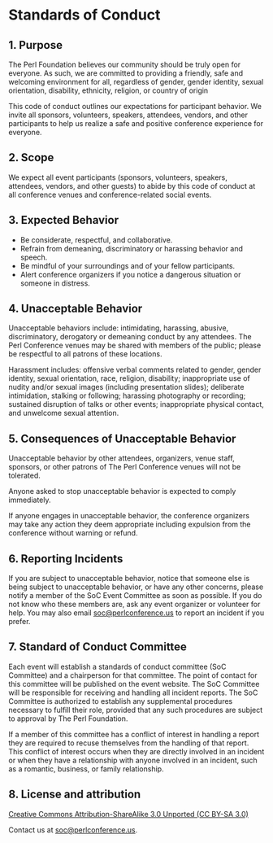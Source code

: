 # Standards of Conduct

## 1. Purpose

The Perl Foundation believes our community should be truly open for
everyone. As such, we are committed to providing a friendly, safe and
welcoming environment for all, regardless of gender, gender identity, sexual
orientation, disability, ethnicity, religion, or country of origin

This code of conduct outlines our expectations for participant behavior. We
invite all sponsors, volunteers, speakers, attendees, vendors, and other
participants to help us realize a safe and positive conference experience for
everyone.

## 2. Scope

We expect all event participants (sponsors, volunteers, speakers, attendees,
vendors, and other guests) to abide by this code of conduct at all conference
venues and conference-related social events.

## 3. Expected Behavior

* Be considerate, respectful, and collaborative.
* Refrain from demeaning, discriminatory or harassing behavior and speech.
* Be mindful of your surroundings and of your fellow participants.
* Alert conference organizers if you notice a dangerous situation or someone
  in distress.

## 4. Unacceptable Behavior

Unacceptable behaviors include: intimidating, harassing, abusive,
discriminatory, derogatory or demeaning conduct by any attendees. The Perl
Conference venues may be shared with members of the public; please be
respectful to all patrons of these locations.

Harassment includes: offensive verbal comments related to gender, gender
identity, sexual orientation, race, religion, disability; inappropriate use of
nudity and/or sexual images (including presentation slides); deliberate
intimidation, stalking or following; harassing photography or recording;
sustained disruption of talks or other events; inappropriate physical contact,
and unwelcome sexual attention.

## 5. Consequences of Unacceptable Behavior

Unacceptable behavior by other attendees, organizers, venue staff, sponsors,
or other patrons of The Perl Conference venues will not be tolerated.

Anyone asked to stop unacceptable behavior is expected to comply immediately.

If anyone engages in unacceptable behavior, the conference organizers may take
any action they deem appropriate including expulsion from the conference
without warning or refund.

## 6. Reporting Incidents

If you are subject to unacceptable behavior, notice that someone else is being
subject to unacceptable behavior, or have any other concerns, please notify a
member of the SoC Event Committee as soon as possible. If you do not know who
these members are, ask any event organizer or volunteer for help. You may also
email [soc@perlconference.us](mailto:soc@perlconference.us) to report an
incident if you prefer.

## 7. Standard of Conduct Committee

Each event will establish a standards of conduct committee (SoC Committee) and
a chairperson for that committee. The point of contact for this committee will
be published on the event website. The SoC Committee will be responsible for
receiving and handling all incident reports. The SoC Committee is authorized
to establish any supplemental procedures necessary to fulfill their role,
provided that any such procedures are subject to approval by The Perl
Foundation.

If a member of this committee has a conflict of interest in handling a report
they are required to recuse themselves from the handling of that report. This
conflict of interest occurs when they are directly involved in an incident or
when they have a relationship with anyone involved in an incident, such as a
romantic, business, or family relationship.

## 8. License and attribution

[Creative Commons Attribution-ShareAlike 3.0 Unported (CC BY-SA
3.0)](http://creativecommons.org/licenses/by-sa/3.0/)

Contact us at [soc@perlconference.us](mailto:soc@perlconference.us).

